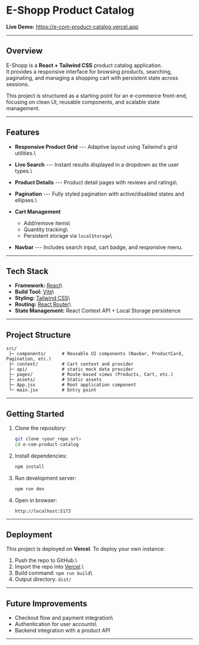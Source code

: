 # E-Shopp Product Catalog

**Live Demo:** <https://e-com-product-catalog.vercel.app>

------------------------------------------------------------------------

## Overview

E-Shopp is a **React + Tailwind CSS** product catalog application.\
It provides a responsive interface for browsing products, searching,
paginating, and managing a shopping cart with persistent state across
sessions.

This project is structured as a starting point for an e-commerce
front-end, focusing on clean UI, reusable components, and scalable state
management.

------------------------------------------------------------------------

## Features

-   **Responsive Product Grid** --- Adaptive layout using Tailwind's
    grid utilities.\
-   **Live Search** --- Instant results displayed in a dropdown as the
    user types.\
-   **Product Details** --- Product detail pages with reviews and ratings\

-   **Pagination** --- Fully styled pagination with active/disabled
    states and ellipses.\
-   **Cart Management**
    -   Add/remove items\
    -   Quantity tracking\
    -   Persistent storage via `localStorage`\
-   **Navbar** --- Includes search input, cart badge, and responsive
    menu.

------------------------------------------------------------------------

## Tech Stack

-   **Framework:** [React](https://react.dev/)\
-   **Build Tool:** [Vite](https://vitejs.dev/)\
-   **Styling:** [Tailwind CSS](https://tailwindcss.com/)\
-   **Routing:** [React Router](https://reactrouter.com/)\
-   **State Management:** React Context API + Local Storage persistence

------------------------------------------------------------------------

## Project Structure

    src/
     ├─ components/      # Reusable UI components (Navbar, ProductCard, Pagination, etc.)
     ├─ context/         # Cart context and provider
     ├─ api/             # static mock data provider
     ├─ pages/           # Route-based views (Products, Cart, etc.)
     ├─ assets/          # Static assets
     ├─ App.jsx          # Root application component
     └─ main.jsx         # Entry point

------------------------------------------------------------------------

## Getting Started

1.  Clone the repository:

    ``` bash
    git clone <your_repo_url>
    cd e-com-product-catalog
    ```

2.  Install dependencies:

    ``` bash
    npm install
    ```

3.  Run development server:

    ``` bash
    npm run dev
    ```

4.  Open in browser:

        http://localhost:5173

------------------------------------------------------------------------

## Deployment

This project is deployed on **Vercel**. To deploy your own instance:

1.  Push the repo to GitHub.\
2.  Import the repo into [Vercel](https://vercel.com/).\
3.  Build command: `npm run build`\
4.  Output directory: `dist/`

------------------------------------------------------------------------

## Future Improvements

-   Checkout flow and payment integration\
-   Authentication for user accounts\
-   Backend integration with a product API

------------------------------------------------------------------------
